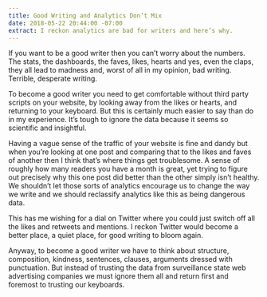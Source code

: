 ```yaml
---
title: Good Writing and Analytics Don’t Mix
date: 2018-05-22 20:44:00 -07:00
extract: I reckon analytics are bad for writers and here’s why.
---
```


If you want to be a good writer then you can’t worry about the numbers. The stats, the dashboards, the faves, likes, hearts and yes, even the claps, they all lead to madness and, worst of all in my opinion, bad writing. Terrible, desperate writing.

To become a good writer you need to get comfortable without third party scripts on your website, by looking away from the likes or hearts, and returning to your keyboard. But this is certainly much easier to say than do in my experience. It’s tough to ignore the data because it seems so scientific and insightful.

Having a vague sense of the traffic of your website is fine and dandy but when you’re looking at one post and comparing that to the likes and faves of another then I think that’s where things get troublesome. A sense of roughly how many readers you have a month is great, yet trying to figure out precisely why this one post did better than the other simply isn’t healthy. We shouldn’t let those sorts of analytics encourage us to change the way we write and we should reclassify analytics like this as being dangerous data.

This has me wishing for a dial on Twitter where you could just switch off all the likes and retweets and mentions. I reckon Twitter would become a better place, a quiet place, for good writing to bloom again.

Anyway, to become a good writer we have to think about structure, composition, kindness, sentences, clauses, arguments dressed with punctuation. But instead of trusting the data from surveillance state web advertising companies we must ignore them all and return first and foremost to trusting our keyboards.